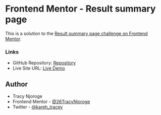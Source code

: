 # Frontend Mentor - Result summary page

This is a solution to the [Result summary page challenge on Frontend Mentor](https://www.frontendmentor.io/challenges/results-summary-component-CE_K6s0maV).

### Links

- GitHub Repository: [Repository](https://github.com/26TracyNjoroge/frontendmentor-result-summary-page)
- Live Site URL: [Live Demo](https://26tracynjoroge.github.io/frontendmentor-recipe-page/)

## Author

- Tracy Njoroge
- Frontend Mentor - [@26TracyNjoroge](https://www.frontendmentor.io/profile/26TracyNjoroge)
- Twitter - [@kareh_tracey](https://x.com/kareh_tracey)
